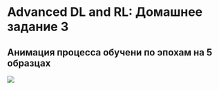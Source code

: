 
# Advanced DL and RL: Домашнее задание 3
## Анимация процесса обучени по эпохам на 5 образцах
![](train_animation.gif)
